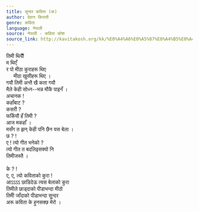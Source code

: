 ```yaml
---
title: सुन्दर कविता (क)
author: देवान किराती
genre: कविता
language: नेपाली
source: नेपाली - कविता कोश
source_link: http://kavitakosh.org/kk/%E0%A4%A6%E0%A5%87%E0%A4%B5%E0%A4%BE%E0%A4%A8_%E0%A4%95%E0%A4%BF%E0%A4%B0%E0%A4%BE%E0%A4%A4%E0%A5%80
---
```


तिमी थियौै  
म थिएँ  
र पो मीठा कुराहरू थिए  
     मीठा खुसीहरू थिए ।  
गयौ तिमी अन्तै खै कता गयौ  
मैले केही सोध्न--भन्न मौकै पाइनँ ।  
अचानक !  
कहाँबाट ?  
कसरी ?  
फर्कियौ हँ तिमी ?  
आज मकहाँ ।  
मसँग त झन् केही पनि छैन यस बेला ।  
छ ? !  
ए ! त्यो गीत भनेको ?  
त्यो गीत त बदलिइसक्यो नि  
तिमीजस्तै ।  
   
के ? !  
ए, ए, त्यो कविताको कुरा !  
आऽऽऽऽ छाडिदेऊ त्यस बेलाको कुरा  
तिमीले छाड्दाको पीडाभन्दा मीठो  
तिमीे जाँदाको पीडाभन्दा सुुन्दर  
अरू कविता के हुनसक्छ मेरो ।
